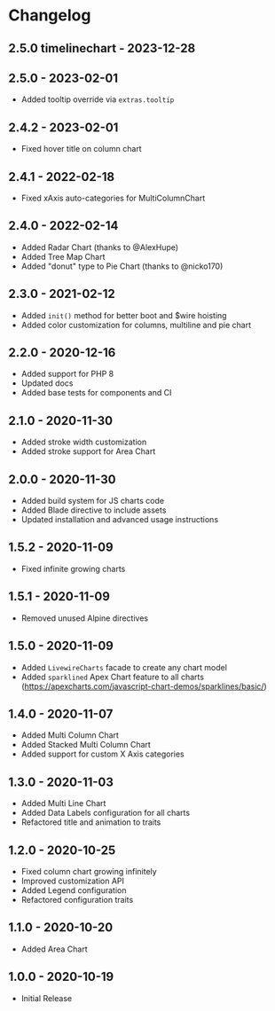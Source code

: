 # Changelog

## 2.5.0 timelinechart - 2023-12-28

## 2.5.0 - 2023-02-01
- Added tooltip override via `extras.tooltip`

## 2.4.2 - 2023-02-01
- Fixed hover title on column chart

## 2.4.1 - 2022-02-18
- Fixed xAxis auto-categories for MultiColumnChart 

## 2.4.0 - 2022-02-14
- Added Radar Chart (thanks to @AlexHupe)
- Added Tree Map Chart
- Added "donut" type to Pie Chart (thanks to @nicko170)

## 2.3.0 - 2021-02-12
- Added `init()` method for better boot and $wire hoisting
- Added color customization for columns, multiline and pie chart

## 2.2.0 - 2020-12-16
- Added support for PHP 8
- Updated docs 
- Added base tests for components and CI

## 2.1.0 - 2020-11-30
- Added stroke width customization
- Added stroke support for Area Chart

## 2.0.0 - 2020-11-30
- Added build system for JS charts code
- Added Blade directive to include assets
- Updated installation and advanced usage instructions

## 1.5.2 - 2020-11-09

- Fixed infinite growing charts

## 1.5.1 - 2020-11-09

- Removed unused Alpine directives

## 1.5.0 - 2020-11-09

- Added `LivewireCharts` facade to create any chart model
- Added `sparklined` Apex Chart feature to all charts (https://apexcharts.com/javascript-chart-demos/sparklines/basic/)

## 1.4.0 - 2020-11-07

- Added Multi Column Chart 
- Added Stacked Multi Column Chart 
- Added support for custom X Axis categories

## 1.3.0 - 2020-11-03

- Added Multi Line Chart 
- Added Data Labels configuration for all charts
- Refactored title and animation to traits

## 1.2.0 - 2020-10-25

- Fixed column chart growing infinitely 
- Improved customization API
- Added Legend configuration
- Refactored configuration traits

## 1.1.0 - 2020-10-20

- Added Area Chart

## 1.0.0 - 2020-10-19

- Initial Release
